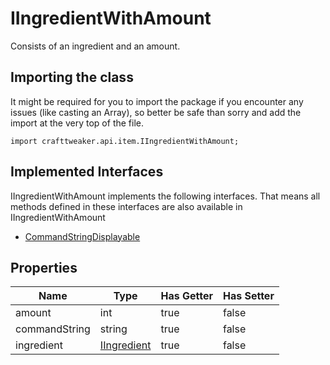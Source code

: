 # IIngredientWithAmount

Consists of an ingredient and an amount.

## Importing the class

It might be required for you to import the package if you encounter any issues (like casting an Array), so better be safe than sorry and add the import at the very top of the file.
```zenscript
import crafttweaker.api.item.IIngredientWithAmount;
```


## Implemented Interfaces
IIngredientWithAmount implements the following interfaces. That means all methods defined in these interfaces are also available in IIngredientWithAmount

- [CommandStringDisplayable](/vanilla/api/brackets/CommandStringDisplayable)

## Properties

| Name | Type | Has Getter | Has Setter |
|------|------|------------|------------|
| amount | int | true | false |
| commandString | string | true | false |
| ingredient | [IIngredient](/vanilla/api/items/IIngredient) | true | false |

